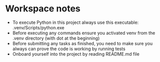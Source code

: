# Workspace notes

- To execute Python in this project always use this executable: .venv/Scripts/python.exe
- Before executing any commands ensure you activated venv from the .venv directory (with dot at the beginning)
- Before submitting any tasks as finished, you need to make sure you always can prove the code is working by running tests
- Onboard yourself into the project by reading README.md file

